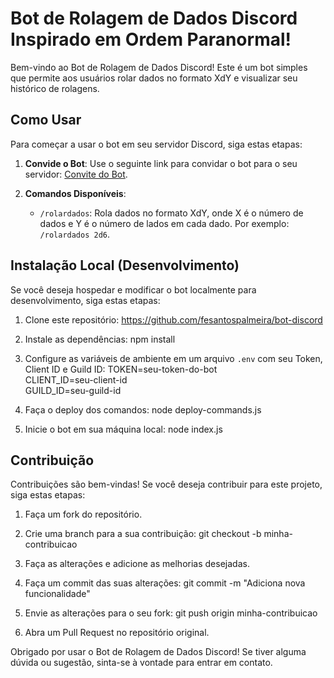 # Bot de Rolagem de Dados Discord Inspirado em Ordem Paranormal!

Bem-vindo ao Bot de Rolagem de Dados Discord! Este é um bot simples que permite aos usuários rolar dados no formato XdY e visualizar seu histórico de rolagens.

## Como Usar

Para começar a usar o bot em seu servidor Discord, siga estas etapas:

1. **Convide o Bot**: Use o seguinte link para convidar o bot para o seu servidor: [Convite do Bot](https://discord.com/api/oauth2/authorize?client_id=1148944462727352320&permissions=8&scope=bot%20applications.commands).

2. **Comandos Disponíveis**:
   - `/rolardados`: Rola dados no formato XdY, onde X é o número de dados e Y é o número de lados em cada dado. Por exemplo: `/rolardados 2d6`.

## Instalação Local (Desenvolvimento)

Se você deseja hospedar e modificar o bot localmente para desenvolvimento, siga estas etapas:

1. Clone este repositório:
https://github.com/fesantospalmeira/bot-discord

2. Instale as dependências:
npm install

3. Configure as variáveis de ambiente em um arquivo `.env` com seu Token, Client ID e Guild ID:
TOKEN=seu-token-do-bot<br>
CLIENT_ID=seu-client-id<br>
GUILD_ID=seu-guild-id

4. Faça o deploy dos comandos:
node deploy-commands.js

5. Inicie o bot em sua máquina local:
node index.js

## Contribuição

Contribuições são bem-vindas! Se você deseja contribuir para este projeto, siga estas etapas:

1. Faça um fork do repositório.

2. Crie uma branch para a sua contribuição:
git checkout -b minha-contribuicao

3. Faça as alterações e adicione as melhorias desejadas.

4. Faça um commit das suas alterações:
git commit -m "Adiciona nova funcionalidade"

5. Envie as alterações para o seu fork:
git push origin minha-contribuicao

6. Abra um Pull Request no repositório original.

Obrigado por usar o Bot de Rolagem de Dados Discord! Se tiver alguma dúvida ou sugestão, sinta-se à vontade para entrar em contato.

